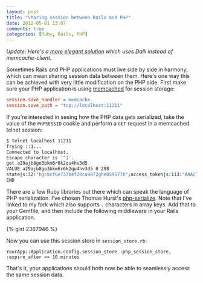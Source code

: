 ```yaml
---
layout: post
title: "Sharing session between Rails and PHP"
date: 2012-05-01 13:07
comments: true
categories: [Ruby, Rails, PHP]
---
```


_Update: Here's a [more elegant solution](/blog/2012/07/24/rails-and-php-session-sharing-number-2/) which uses Dalli instead of memcache-client._

Sometimes Rails and PHP applications must live side by side in harmony, which can mean sharing session data between them. Here's one way this can be achieved with very little modification on the PHP side. First make sure your PHP application is using [memcached](http://memcached.org/) for session storage:

``` ini php.ini
session.save_handler = memcache
session.save_path = "tcp://localhost:11211"
```

If you're interested in seeing how the PHP data gets serialized, take the value of the `PHPSESSID` cookie and perform a `GET` request in a memcached telnet session:

``` bash
$ telnet localhost 11211
Trying ::1...
Connected to localhost.
Escape character is '^]'.
get a29ajb8go3bkm6r6k2qu4hv3d5
VALUE a29ajb8go3bkm6r6k2qu4hv3d5 0 298
state|s:32:"hgc8cf6e737b4f28ca9872ghe059577b";access_token|s:113:"AAACldPr8ZAokBAFmih7MCYhTlrOSmz7Ro3wJrZCVLeZCkrpQGhSL5hy4dRjYXikOjaBWbt2GJkjcpQj6MpJIopZBU3vURpVfJZBHKZAb7MyQZDZD";user_id|i:100000123456789;LAST_FACEBOOK_IDENTITY_CHECK|s:10:"1334154070";LAST_FACEBOOK_OAUTH_CHECK|s:10:"1334154070";
END
```

There are a few Ruby libraries out there which can speak the language of PHP serialization. I've chosen Thomas Hurst's [php-serialize](https://github.com/watsonbox/php-serialize). Note that I've linked to my fork which also supports `.` characters in array keys. Add that to your Gemfile, and then include the following middleware in your Rails application.

{% gist 2367946 %}

Now you can use this session store in `session_store.rb`:

```
YourApp::Application.config.session_store :php_session_store, :expire_after => 10.minutes
```

That's it, your applications should both now be able to seamlessly access the same session data.